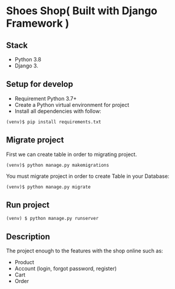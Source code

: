 # Shoes Shop( Built with Django Framework )

## Stack
  - Python 3.8
  - Django 3.
  
## Setup for develop

- Requirement Python 3.7+
- Create a Python virtual environment for project
- Install all dependencies with follow:

``
    (venv)$ pip install requirements.txt
``

## Migrate project
First we can create table in order to migrating project.
```shell script
(venv)$ python manage.py makemigrations
```

You must migrate project in order to create Table in your Database:

```shell script
(venv)$ python manage.py migrate
```

## Run project
```shell script
(venv) $ python manage.py runserver
```

## Description
The project enough to the features with the shop online such as:
- Product
-  Account (login, forgot password, register)
-  Cart
- Order